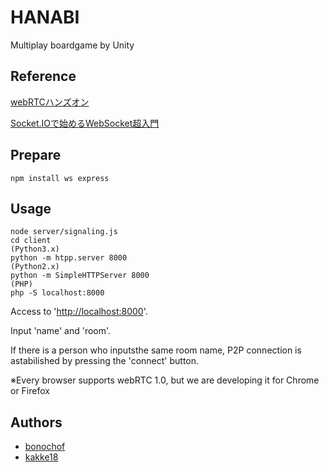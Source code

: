 HANABI
===

Multiplay boardgame by Unity

## Reference
[webRTCハンズオン](https://github.com/yusuke84/webrtc-handson-2016)

[Socket.IOで始めるWebSocket超入門](http://www.atmarkit.co.jp/ait/series/3113/)

## Prepare
```
npm install ws express
```

## Usage
```
node server/signaling.js
cd client
(Python3.x)
python -m htpp.server 8000
(Python2.x)
python -m SimpleHTTPServer 8000
(PHP)
php -S localhost:8000
```
Access to '[http://localhost:8000](http://localhost:8000)'.

Input 'name' and 'room'.

If there is a person who inputsthe same room name, P2P connection is astabilished by pressing the 'connect' button.

※Every browser supports webRTC 1.0, but we are developing it for Chrome or Firefox

## Authors
* [bonochof](https://github.com/bonochof)
* [kakke18](https://github.com/kakke18)
